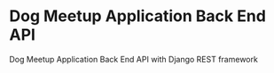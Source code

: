 # Dog Meetup Application Back End API

Dog Meetup Application Back End API with Django REST framework
